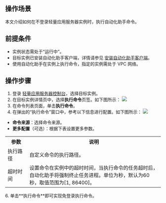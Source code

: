 ## 操作场景
本文介绍如何在不登录轻量应用服务器实例时，执行自动化助手命令。

## 前提条件
- 实例状态需处于“运行中”。
- 目标实例已安装自动化助手客户端，详情请参见 [安装自动化助手客户端](https://cloud.tencent.com/document/product/1340/51945)。
- 使用自动化助手在实例上执行命令，指定的实例需处于 VPC 网络。

## 操作步骤
1. 登录 [轻量应用服务器控制台](https://console.cloud.tencent.com/lighthouse/instance/index)，选择目标实例。
2. 在目标实例详情页中，选择**执行命令**页签。如下图所示：
![](https://main.qcloudimg.com/raw/62bca5be9da7768ed25336b8d89359dd.png)
3. 在命令列表页面，单击**执行命令**。
4. 在弹出的“执行命令”窗口中，参考以下信息进行配置。如下图所示：
![](https://main.qcloudimg.com/raw/3ae0ee4afcd2b2d294aa4d327e68fb8f.png)
 - **命令来源**：选择命令来源。
 - **更多配置**（可选）：根据下表设置更多参数。
<table>
<tr>
<th style="width:14%">参数</th>
<th>说明</th>
</tr>
<tr>
<td>执行路径</td>
<td>	自定义命令的执行路径。</td>
</tr>
<tr>
<td>超时时间</td>
<td>设置命令在实例中的超时时间，当执行命令的任务超时后，自动化助手将强制终止任务进程。单位为秒，默认为60秒，取值范围为[1, 86400]。</td>
</tr>
</table>
6. 单击**执行命令**即可实现免登录执行命令。
